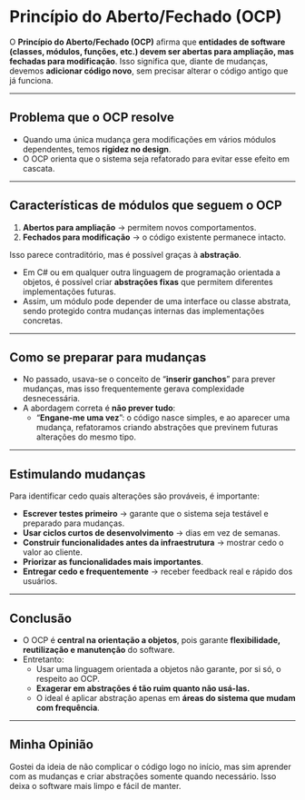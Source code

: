 # Princípio do Aberto/Fechado (OCP)

O **Princípio do Aberto/Fechado (OCP)** afirma que **entidades de software (classes, módulos, funções, etc.) devem ser abertas para ampliação, mas fechadas para modificação**.
Isso significa que, diante de mudanças, devemos **adicionar código novo**, sem precisar alterar o código antigo que já funciona.

---

## Problema que o OCP resolve
- Quando uma única mudança gera modificações em vários módulos dependentes, temos **rigidez no design**.  
- O OCP orienta que o sistema seja refatorado para evitar esse efeito em cascata.  

---

## Características de módulos que seguem o OCP
1. **Abertos para ampliação** → permitem novos comportamentos.  
2. **Fechados para modificação** → o código existente permanece intacto.  

Isso parece contraditório, mas é possível graças à **abstração**.  
- Em C# ou em qualquer outra linguagem de programação orientada a objetos, é possível criar **abstrações fixas** que permitem diferentes implementações futuras.  
- Assim, um módulo pode depender de uma interface ou classe abstrata, sendo protegido contra mudanças internas das implementações concretas.  

---

## Como se preparar para mudanças
- No passado, usava-se o conceito de “**inserir ganchos**” para prever mudanças, mas isso frequentemente gerava complexidade desnecessária.  
- A abordagem correta é **não prever tudo**:  
  - “**Engane-me uma vez**”: o código nasce simples, e ao aparecer uma mudança, refatoramos criando abstrações que previnem futuras alterações do mesmo tipo.  

---

## Estimulando mudanças
Para identificar cedo quais alterações são prováveis, é importante:  
- **Escrever testes primeiro** → garante que o sistema seja testável e preparado para mudanças.  
- **Usar ciclos curtos de desenvolvimento** → dias em vez de semanas.  
- **Construir funcionalidades antes da infraestrutura** → mostrar cedo o valor ao cliente.  
- **Priorizar as funcionalidades mais importantes**.  
- **Entregar cedo e frequentemente** → receber feedback real e rápido dos usuários.  

---

## Conclusão
- O OCP é **central na orientação a objetos**, pois garante **flexibilidade, reutilização e manutenção** do software.  
- Entretanto:  
  - Usar uma linguagem orientada a objetos não garante, por si só, o respeito ao OCP.  
  - **Exagerar em abstrações é tão ruim quanto não usá-las.**  
  - O ideal é aplicar abstração apenas em **áreas do sistema que mudam com frequência**.  

---

## Minha Opinião
Gostei da ideia de não complicar o código logo no início, mas sim aprender com as mudanças e criar abstrações somente quando necessário. Isso deixa o software mais limpo e fácil de manter.

